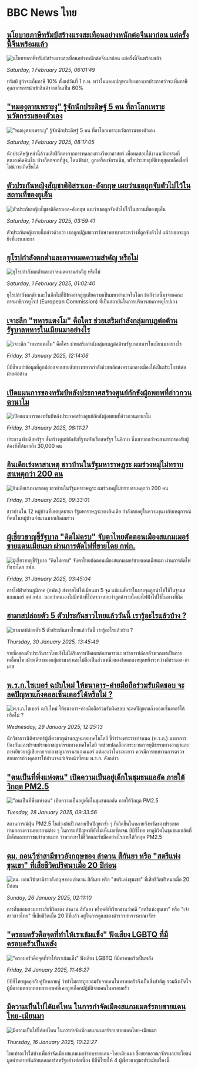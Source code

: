 # BBC News ไทย## [นโยบายภาษีทรัมป์สร้างแรงสะเทือนอย่างหนักต่อจีนมาก่อน แต่ครั้งนี้จีนพร้อมแล้ว](https://www.bbc.com/thai/articles/cz7ey33q14do?at_campaign=githubrss)![นโยบายภาษีทรัมป์สร้างแรงสะเทือนอย่างหนักต่อจีนมาก่อน แต่ครั้งนี้จีนพร้อมแล้ว](https://ichef.bbci.co.uk/ace/standard/240/cpsprodpb/6ea6/live/d5a24e70-dfc5-11ef-a819-277e390a7a08.png)_Saturday, 1 February 2025, 06:01:49_ทรัมป์ ขู่ว่าจะเก็บภาษี 10% ตั้งแต่วันที่ 1 ก.พ. ทว่าในแคมเปญหาเสียงของเขาประกาศว่าจะเพิ่มภาษีศุลกากรการนำเข้าสินค้าจากจีนเป็น 60%## ["หมองูตายเพราะงู" รู้จักนักประดิษฐ์ 5 คน ที่ลาโลกเพราะนวัตกรรมของตัวเอง](https://www.bbc.com/thai/articles/cwy1v4jmmejo?at_campaign=githubrss)!["หมองูตายเพราะงู" รู้จักนักประดิษฐ์ 5 คน ที่ลาโลกเพราะนวัตกรรมของตัวเอง](https://ichef.bbci.co.uk/ace/standard/240/cpsprodpb/503e/live/ca5788f0-d3f4-11ef-9fd6-0be88a764111.jpg)_Saturday, 1 February 2025, 08:17:05_นักประดิษฐ์เหล่านี้ล้วนเสียชีวิตลงจากการทดลองทางวิทยาศาสตร์ เพื่อทดสอบใช้งานนวัตกรรมที่ตนเองคิดค้นขึ้น บ้างก็ตกจากที่สูง, โดนฟ้าผ่า, ถูกเครื่องจักรหนีบ, หรือประสบอุบัติเหตุสุดเหลือเชื่อที่ไม่น่าจะเกิดขึ้นได้## [ตัวประกันหญิงสัญชาติอิสราเอล-อังกฤษ เผยว่าเธอถูกจับตัวไปไว้ในสถานที่ของยูเอ็น](https://www.bbc.com/thai/articles/c3d50gdv7dzo?at_campaign=githubrss)![ตัวประกันหญิงสัญชาติอิสราเอล-อังกฤษ เผยว่าเธอถูกจับตัวไปไว้ในสถานที่ของยูเอ็น](https://ichef.bbci.co.uk/ace/standard/240/cpsprodpb/6390/live/8df9a4f0-e048-11ef-a819-277e390a7a08.jpg)_Saturday, 1 February 2025, 03:59:41_ตัวประกันหญิงรายนี้กล่าวด้วยว่า เธอถูกปฏิเสธการรักษาพยาบาลระหว่างที่ถูกจับตัวไป แม้ว่าเธอจะถูกยิงที่แขนและขา## [ยุโรปกำลังตกต่ำและอาจหมดความสำคัญ หรือไม่](https://www.bbc.com/thai/articles/cdjd8rpnegwo?at_campaign=githubrss)![ยุโรปกำลังตกต่ำและอาจหมดความสำคัญ หรือไม่](https://ichef.bbci.co.uk/ace/standard/240/cpsprodpb/6502/live/a9720460-dfae-11ef-bd1b-d536627785f2.png)_Saturday, 1 February 2025, 01:02:40_ยุโรปกำลังตกต่ำ และในอีกไม่กี่ปีข้างอาจสูญเสียความเป็นมหาอำนาจในโลก ข้อกังวลนี้มาจากคณะกรรมาธิการยุโรป (European Commission) ที่เป็นสถาบันในการบริหารสหภาพยุโรปเอง## [เจาะลึก "ทหารแตงโม" คือใคร ช่วยเสริมกำลังกลุ่มกบฏต่อต้านรัฐบาลทหารในเมียนมาอย่างไร](https://www.bbc.com/thai/articles/cx2mjlzrk8lo?at_campaign=githubrss)![เจาะลึก "ทหารแตงโม" คือใคร ช่วยเสริมกำลังกลุ่มกบฏต่อต้านรัฐบาลทหารในเมียนมาอย่างไร](https://ichef.bbci.co.uk/ace/standard/240/cpsprodpb/a6b3/live/8a0c4020-be04-11ef-a2ca-e99d0c9a24e3.png)_Friday, 31 January 2025, 12:14:06_บีบีซีพบว่าข้อมูลที่ถูกปล่อยจากสายลับทางทหารกำลังช่วยพลิกสงครามกลางเมืองให้เป็นประโยชน์ต่อฝ่ายต่อต้าน## [เปิดแผนการของทรัมป์หลังประกาศสร้างศูนย์กักขังผู้อพยพที่อ่าวกวนตานาโม](https://www.bbc.com/thai/articles/cnvq27y082ro?at_campaign=githubrss)![เปิดแผนการของทรัมป์หลังประกาศสร้างศูนย์กักขังผู้อพยพที่อ่าวกวนตานาโม](https://ichef.bbci.co.uk/ace/standard/240/cpsprodpb/a7b4/live/c6bf8250-deae-11ef-a819-277e390a7a08.jpg)_Friday, 31 January 2025, 08:11:27_ประธานาธิบดีสหรัฐฯ สั่งสร้างศูนย์กักขังที่ฐานทัพเรือสหรัฐฯ ในคิวบา ซึ่งเขาบอกว่าจะสามารถรองรับผู้ต้องขังได้มากถึง 30,000 คน## [อินเดียเร่งหาสาเหตุ ชาวบ้านในรัฐมหาราษฏระ ผมร่วงหมู่ไม่ทราบสาเหตุกว่า 200 คน](https://www.bbc.com/thai/articles/cn7gk2ldg0ro?at_campaign=githubrss)![อินเดียเร่งหาสาเหตุ ชาวบ้านในรัฐมหาราษฏระ ผมร่วงหมู่ไม่ทราบสาเหตุกว่า 200 คน](https://ichef.bbci.co.uk/ace/standard/240/cpsprodpb/7adc/live/71473e90-dd63-11ef-8a5c-9385ebd82e68.jpg)_Friday, 31 January 2025, 09:33:01_ชาวบ้านใน 12 หมู่บ้านที่เขตบุลธานา รัฐมหาราษฏระของอินเดีย กำลังตกอยู่ในความงุนงงกับเหตุการณ์ที่คนในหมู่บ้านจำนวนมากเกิดผมร่วง## [ผู้เชี่ยวชาญชี้รัฐบาล "คิดไม่ครบ" จับตาไทยตัดตอนเมืองสแกมเมอร์ชายแดนเมียนมา ผ่านการตัดไฟที่ขายโดย กฟภ. ](https://www.bbc.com/thai/articles/c4gxw56dlx1o?at_campaign=githubrss)![ผู้เชี่ยวชาญชี้รัฐบาล "คิดไม่ครบ" จับตาไทยตัดตอนเมืองสแกมเมอร์ชายแดนเมียนมา ผ่านการตัดไฟที่ขายโดย กฟภ. ](https://ichef.bbci.co.uk/ace/standard/240/cpsprodpb/0d31/live/95bdf8f0-deca-11ef-bd1b-d536627785f2.jpg)_Friday, 31 January 2025, 03:45:04_การไฟฟ้าส่วนภูมิภาค (กฟภ.) ส่งขายไฟให้เมียนมา 5 จุด แม้แน่ชัดว่าในบางจุดถูกนำไปใช้ในฐานสแกมเมอร์ แต่ กฟภ. บอกว่าตนเองไม่มีหน้าที่ไปตรวจสอบว่าลูกค้ารายใดนำไฟฟ้าไปใช้ในทางที่ผิด## [ฮามาสปล่อยตัว 5 ตัวประกันชาวไทยแล้ววันนี้ เรารู้อะไรแล้วบ้าง  ?](https://www.bbc.com/thai/articles/c6260132wlno?at_campaign=githubrss)![ฮามาสปล่อยตัว 5 ตัวประกันชาวไทยแล้ววันนี้ เรารู้อะไรแล้วบ้าง  ?](https://ichef.bbci.co.uk/ace/standard/240/cpsprodpb/3c31/live/72371ce0-df10-11ef-a819-277e390a7a08.jpg)_Thursday, 30 January 2025, 13:45:49_รายชื่อของตัวประกันชาวไทยยังไม่ได้รับการเปิดเผยต่อสาธารณะ ทว่าการปล่อยตัวพวกเขาเป็นการเคลื่อนไหวฝ่ายเดียวของกลุ่มฮามาส และไม่ถือเป็นส่วนหนึ่งของข้อตกลงหยุดหยิงระหว่างอิสราเอล-ฮามาส## [พ.ร.ก.ไซเบอร์ ฉบับใหม่ ให้ธนาคาร-ค่ายมือถือร่วมรับผิดชอบ จะลดปัญหาแก๊งคอลเซ็นเตอร์ได้หรือไม่ ?](https://www.bbc.com/thai/articles/c20p51zdqnlo?at_campaign=githubrss)![พ.ร.ก.ไซเบอร์ ฉบับใหม่ ให้ธนาคาร-ค่ายมือถือร่วมรับผิดชอบ จะลดปัญหาแก๊งคอลเซ็นเตอร์ได้หรือไม่ ?](https://ichef.bbci.co.uk/ace/standard/240/cpsprodpb/e89f/live/b5cde0e0-de3b-11ef-902e-cf9b84dc1357.jpg)_Wednesday, 29 January 2025, 12:25:13_นักวิชาการนิติศาสตร์ผู้เชี่ยวชาญด้านกฎหมายเทคโนโลยี ชี้ว่าร่างพระราชกำหนด (พ.ร.ก.) มาตรการป้องกันและปราบปรามอาชญากรรมทางเทคโนโลยี จะช่วยปลดล็อกกระบวนการยุติธรรมทางอาญาและการเยียวยาผู้เสียหายจากอาชญากรรมสแกมเมอร์ แต่มองว่าในระยะยาว ควรมีการทบทวนการตรวจสอบการถ่วงดุลการให้อำนาจแก่เจ้าหน้าที่ตาม พ.ร.ก. ดังกล่าว## ["ตนเป็นที่พึ่งแห่งตน" เปิดความเป็นอยู่เด็กในชุมชนแออัด ภายใต้วิกฤต PM2.5](https://www.bbc.com/thai/articles/c5yekz040jro?at_campaign=githubrss)!["ตนเป็นที่พึ่งแห่งตน" เปิดความเป็นอยู่เด็กในชุมชนแออัด ภายใต้วิกฤต PM2.5](https://ichef.bbci.co.uk/ace/standard/240/cpsprodpb/882c/live/640cbdd0-dd55-11ef-a37f-eba91255dc3d.jpg)_Tuesday, 28 January 2025, 09:33:56_สถานการณ์ฝุ่น PM2.5 ในช่วงต้นปี กลายเป็นปัญหาซ้ำ ๆ ที่เกิดขึ้นในหลายจังหวัดของประเทศ ท่ามกลางความพยายามต่าง ๆ ในการแก้ปัญหาที่ยังไม่เห็นผลชัดเจน บีบีซีไทย พาดูชีวิตในชุมชนแออัดที่มีเด็กและเยาวชนจำนวนมาก ว่าพวกเขาใช้ชีวิตและรับมืออย่างไรภายใต้วิกฤต PM2.5## [ตม. ถอนวีซ่าสามีชาวอังกฤษของ ลำดวน สีกันยา หรือ "สตรีแห่งขุนเขา" ที่เสียชีวิตปริศนาเมื่อ 20 ปีก่อน](https://www.bbc.com/thai/articles/c2d3jgl57eeo?at_campaign=githubrss)![ตม. ถอนวีซ่าสามีชาวอังกฤษของ ลำดวน สีกันยา หรือ "สตรีแห่งขุนเขา" ที่เสียชีวิตปริศนาเมื่อ 20 ปีก่อน](https://ichef.bbci.co.uk/ace/standard/240/cpsprodpb/a0ef/live/ee18e7e0-daff-11ef-902e-cf9b84dc1357.jpg)_Sunday, 26 January 2025, 02:11:10_การสืบสอบสวนการเสียชีวิตของ ลำดวน สีกันยา หรือคดีที่เรียกขานว่าคดี "สตรีแห่งขุนเขา" หรือ "เจ้าสาวชาวไทย" ที่เสียชีวิตเมื่อ 20 ปีที่แล้ว อยู่ในการดูแลของตำรวจสหราชอาณาจักร## ["ครอบครัวคือจุดที่ทำให้เราเข้มแข็ง" ฟังเสียง LGBTQ ที่มีครอบครัวเป็นพลัง](https://www.bbc.com/thai/articles/c2d30nk6g92o?at_campaign=githubrss)!["ครอบครัวคือจุดที่ทำให้เราเข้มแข็ง" ฟังเสียง LGBTQ ที่มีครอบครัวเป็นพลัง](https://ichef.bbci.co.uk/ace/standard/240/cpsprodpb/e4f9/live/c66d7900-da40-11ef-b198-e3cab1e733b5.jpg)_Friday, 24 January 2025, 11:46:27_บีบีซีไทยพูดคุยกับคู่รักหลายคู่ ว่าทำไมการถูกยอมรับจากคนในครอบครัวจึงเป็นสิ่งสำคัญ รวมถึงเปิดใจผู้มีความหลากหลายทางเพศที่เคยถูกเลือกปฎิบัติจากคนในครอบครัว## [มีความเป็นไปได้แค่ไหน ในการกำจัดเมืองสแกมเมอร์รอบชายแดนไทย-เมียนมา](https://www.bbc.com/thai/articles/c5yedxew1g2o?at_campaign=githubrss)![มีความเป็นไปได้แค่ไหน ในการกำจัดเมืองสแกมเมอร์รอบชายแดนไทย-เมียนมา](https://ichef.bbci.co.uk/ace/standard/240/cpsprodpb/6bf1/live/1e3d7160-d3d6-11ef-9fd6-0be88a764111.jpg)_Thursday, 16 January 2025, 10:22:27_ไทยทำอะไรได้บ้างเพื่อกำจัดเมืองสแกมเมอร์รอบชายแดน-ไทยเมียนมา ซึ่งขยายอาณาจักรผลประโยชน์มูลค่าหลายพันล้านดอลลาร์สหรัฐอย่างต่อเนื่อง บีบีซีไทยให้ 4 ผู้เชี่ยวชาญมาประเมินเรื่องนี้